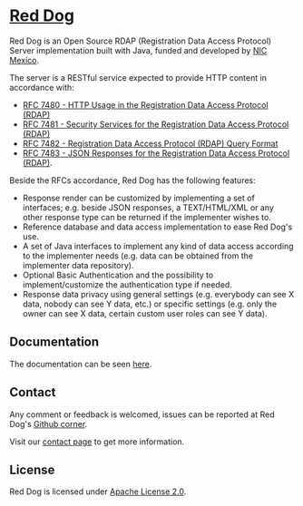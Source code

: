 # [Red Dog](https://www.reddog.mx/)

Red Dog is an Open Source RDAP (Registration Data Access Protocol) Server implementation built with Java, funded and developed by [NIC Mexico](http://www.nic.mx).

The server is a RESTful service expected to provide HTTP content in accordance with:
- [RFC 7480 - HTTP Usage in the Registration Data Access Protocol (RDAP)](https://tools.ietf.org/html/rfc7480)
- [RFC 7481 - Security Services for the Registration Data Access Protocol (RDAP)](https://tools.ietf.org/html/rfc7481)
- [RFC 7482 - Registration Data Access Protocol (RDAP) Query Format](https://tools.ietf.org/html/rfc7482)
- [RFC 7483 - JSON Responses for the Registration Data Access Protocol (RDAP)](https://tools.ietf.org/html/rfc7483).

Beside the RFCs accordance, Red Dog has the following features:
- Response render can be customized by implementing a set of interfaces; e.g. beside JSON responses, a TEXT/HTML/XML or any other response type can be returned if the implementer wishes to.
- Reference database and data access implementation to ease Red Dog's use.
- A set of Java interfaces to implement any kind of data access according to the implementer needs (e.g. data can be obtained from the implementer data repository).
- Optional Basic Authentication and the possibility to implement/customize the authentication type if needed.
- Response data privacy using general settings (e.g. everybody can see X data, nobody can see Y data, etc.) or specific settings (e.g. only the owner can see X data, certain custom user roles can see Y data).

## Documentation

The documentation can be seen [here](https://www.reddog.mx/documentation.html).

## Contact

Any comment or feedback is welcomed, issues can be reported at Red Dog's [Github corner](https://github.com/NICMx/rdap-server/issues).

Visit our [contact page](https://www.reddog.mx/contact.html) to get more information.

## License

Red Dog is licensed under [Apache License 2.0](https://www.apache.org/licenses/LICENSE-2.0).